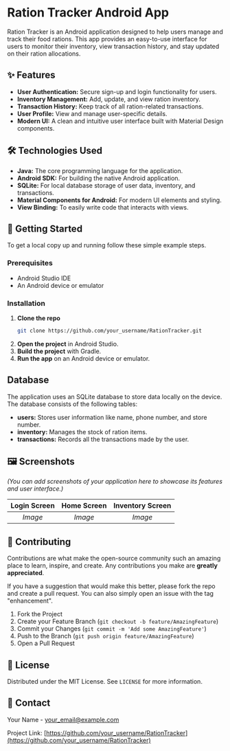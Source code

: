 # Ration Tracker Android App

Ration Tracker is an Android application designed to help users manage and track their food rations. This app provides an easy-to-use interface for users to monitor their inventory, view transaction history, and stay updated on their ration allocations.

## ✨ Features

*   **User Authentication:** Secure sign-up and login functionality for users.
*   **Inventory Management:** Add, update, and view ration inventory.
*   **Transaction History:** Keep track of all ration-related transactions.
*   **User Profile:** View and manage user-specific details.
*   **Modern UI:** A clean and intuitive user interface built with Material Design components.

## 🛠️ Technologies Used

*   **Java:** The core programming language for the application.
*   **Android SDK:** For building the native Android application.
*   **SQLite:** For local database storage of user data, inventory, and transactions.
*   **Material Components for Android:** For modern UI elements and styling.
*   **View Binding:** To easily write code that interacts with views.

## 🚀 Getting Started

To get a local copy up and running follow these simple example steps.

### Prerequisites

*   Android Studio IDE
*   An Android device or emulator

### Installation

1.  **Clone the repo**
    ```sh
    git clone https://github.com/your_username/RationTracker.git
    ```
2.  **Open the project** in Android Studio.
3.  **Build the project** with Gradle.
4.  **Run the app** on an Android device or emulator.

## Database

The application uses an SQLite database to store data locally on the device. The database consists of the following tables:

*   **users:** Stores user information like name, phone number, and store number.
*   **inventory:** Manages the stock of ration items.
*   **transactions:** Records all the transactions made by the user.

## 🖼️ Screenshots

*(You can add screenshots of your application here to showcase its features and user interface.)*

| Login Screen | Home Screen | Inventory Screen |
| :----------: | :---------: | :--------------: |
|   *Image*    |   *Image*   |     *Image*      |


## 🤝 Contributing

Contributions are what make the open-source community such an amazing place to learn, inspire, and create. Any contributions you make are **greatly appreciated**.

If you have a suggestion that would make this better, please fork the repo and create a pull request. You can also simply open an issue with the tag "enhancement".

1.  Fork the Project
2.  Create your Feature Branch (`git checkout -b feature/AmazingFeature`)
3.  Commit your Changes (`git commit -m 'Add some AmazingFeature'`)
4.  Push to the Branch (`git push origin feature/AmazingFeature`)
5.  Open a Pull Request

## 📄 License

Distributed under the MIT License. See `LICENSE` for more information.

## 📧 Contact

Your Name - your_email@example.com

Project Link: [https://github.com/your_username/RationTracker](https://github.com/your_username/RationTracker)
